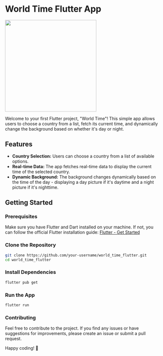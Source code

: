 # World Time Flutter App

<img src="https://djhjvd1v9hhoj.cloudfront.net/Flutter%20Hologram.gif" width="300"> 

Welcome to your first Flutter project, "World Time"! This simple app allows users to choose a country from a list, fetch its current time, and dynamically change the background based on whether it's day or night.

## Features

- **Country Selection:** Users can choose a country from a list of available options.
- **Real-time Data:** The app fetches real-time data to display the current time of the selected country.
- **Dynamic Background:** The background changes dynamically based on the time of the day - displaying a day picture if it's daytime and a night picture if it's nighttime.

## Getting Started

### Prerequisites

Make sure you have Flutter and Dart installed on your machine. If not, you can follow the official Flutter installation guide: [Flutter - Get Started](https://flutter.dev/docs/get-started/install)

### Clone the Repository

```bash
git clone https://github.com/your-username/world_time_flutter.git
cd world_time_flutter
```
### Install Dependencies

```bash
flutter pub get
```
### Run the App

```bash
flutter run
```
### Contributing

Feel free to contribute to the project. If you find any issues or have suggestions for improvements, please create an issue or submit a pull request.

Happy coding! 🚀

